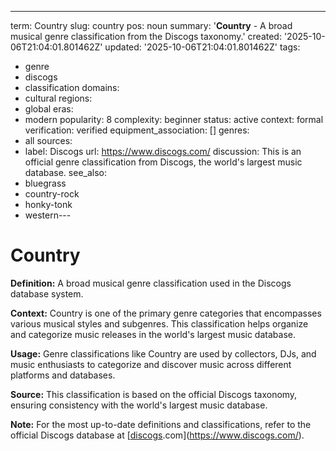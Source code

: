 ---
term: Country
slug: country
pos: noun
summary: '**Country** - A broad musical genre classification from the Discogs taxonomy.'
created: '2025-10-06T21:04:01.801462Z'
updated: '2025-10-06T21:04:01.801462Z'
tags:
- genre
- discogs
- classification
domains:
- cultural
regions:
- global
eras:
- modern
popularity: 8
complexity: beginner
status: active
context: formal
verification: verified
equipment_association: []
genres:
- all
sources:
- label: Discogs
  url: https://www.discogs.com/
discussion: This is an official genre classification from Discogs, the world's largest
  music database.
see_also:
- bluegrass
- country-rock
- honky-tonk
- western---

# Country

**Definition:** A broad musical genre classification used in the Discogs database system.

**Context:** Country is one of the primary genre categories that encompasses various musical styles and subgenres. This classification helps organize and categorize music releases in the world's largest music database.

**Usage:** Genre classifications like Country are used by collectors, DJs, and music enthusiasts to categorize and discover music across different platforms and databases.

**Source:** This classification is based on the official Discogs taxonomy, ensuring consistency with the world's largest music database.

**Note:** For the most up-to-date definitions and classifications, refer to the official Discogs database at [[discogs](../d/discogs.md).com](https://www.discogs.com/).